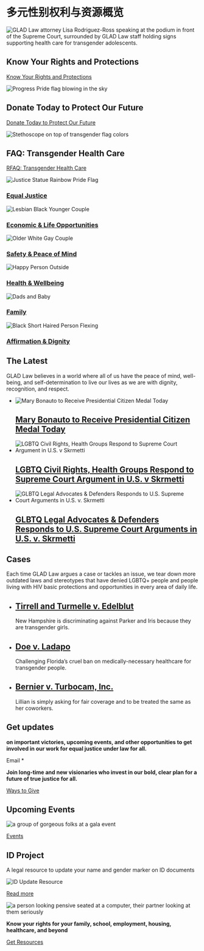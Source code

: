 # 多元性别权利与资源概览

![GLAD Law attorney Lisa Rodriguez-Ross speaking at the podium in front of the Supreme Court, surrounded by GLAD Law staff holding signs supporting health care for transgender adolescents.](https://glad-org-wpom.nyc3.cdn.digitaloceanspaces.com/wp-content/uploads/2024/12/20241204-SCOTUS-Skrmetti-Rally.jpg)

## Know Your Rights and Protections

[Know Your Rights and Protections](https://www.glad.org/lgbtq-protections/?utm_source=web&utm_medium=homepage)

![Progress Pride flag blowing in the sky](https://glad-org-wpom.nyc3.cdn.digitaloceanspaces.com/wp-content/uploads/2024/07/Progress-pride-flag_homepage-feature.png)

## Donate Today to Protect Our Future

[Donate Today to Protect Our Future](https://givebutter.com/donatetoglad?utm_source=website&utm_medium=homepage)

![Stethoscope on top of transgender flag colors](https://glad-org-wpom.nyc3.cdn.digitaloceanspaces.com/wp-content/uploads/2023/07/Transgender-healthcare-medical-feature.png)

## FAQ: Transgender Health Care

[RFAQ: Transgender Health Care](https://www.glad.org/transgender-health-care-questions/?utm_source=web&utm_medium=homepage)

![Justice Statue Rainbow Pride Flag](https://glad-org-wpom.nyc3.cdn.digitaloceanspaces.com/wp-content/uploads/2023/05/JusticeStatueRainbowPrideFlag-1-scaled.jpg)

### [Equal Justice](/our-impact/#equal-justice)

![Lesbian Black Younger Couple](https://glad-org-wpom.nyc3.cdn.digitaloceanspaces.com/wp-content/uploads/2023/05/LesbianBlackYoungerCouple-scaled.jpg)

### [Economic & Life Opportunities](/our-impact/#economic-life-opportunities)

![Older White Gay Couple](https://glad-org-wpom.nyc3.cdn.digitaloceanspaces.com/wp-content/uploads/2023/05/OlderWhiteGayCoupleElder-scaled.jpg)

### [Safety & Peace of Mind](/our-impact/#safety-peace-of-mind)

![Happy Person Outside](https://glad-org-wpom.nyc3.cdn.digitaloceanspaces.com/wp-content/uploads/2023/05/person-happy-outside-e1683226432665.jpg)

### [Health & Wellbeing](/our-impact/#health-wellbeing)

![Dads and Baby](https://glad-org-wpom.nyc3.cdn.digitaloceanspaces.com/wp-content/uploads/2023/05/dads-and-baby-1-scaled.jpg)

### [Family](/our-impact/#family)

![Black Short Haired Person Flexing](https://glad-org-wpom.nyc3.cdn.digitaloceanspaces.com/wp-content/uploads/2023/05/BlackShortHairedPersonFlexing-scaled.jpg)

### [**Affirmation & Dignity**](/our-impact/#affirmation-dignity)

## The Latest

GLAD Law believes in a world where all of us have the peace of mind, well-being, and self-determination to live our lives as we are with dignity, recognition, and respect.

- ![Mary Bonauto to Receive Presidential Citizen Medal Today](https://glad-org-wpom.nyc3.cdn.digitaloceanspaces.com/wp-content/uploads/2024/05/MARally-640x480.jpg)
    
    ## [Mary Bonauto to Receive Presidential Citizen Medal Today](https://www.glad.org/mary-bonauto-to-receive-presidential-citizen-medal-today/)

- ![LGBTQ Civil Rights, Health Groups Respond to Supreme Court Argument in U.S. v Skrmetti](https://glad-org-wpom.nyc3.cdn.digitaloceanspaces.com/wp-content/uploads/2021/02/Homepage-Banner_Trans-Rights-Protest-Sign-640x480.png)
    
    ## [LGBTQ Civil Rights, Health Groups Respond to Supreme Court Argument in U.S. v Skrmetti](https://www.glad.org/lgbtq-civil-rights-health-groups-respond-to-supreme-court-argument-in-u-s-v-skrmetti/)

- ![GLBTQ Legal Advocates & Defenders Responds to U.S. Supreme Court Arguments in U.S. v. Skrmetti](https://glad-org-wpom.nyc3.cdn.digitaloceanspaces.com/wp-content/uploads/2023/04/Protect-Trans-Kids-sign_feature-image-640x480.png)
    
    ## [GLBTQ Legal Advocates & Defenders Responds to U.S. Supreme Court Arguments in U.S. v. Skrmetti](https://www.glad.org/glad-law-on-supreme-court-us-v-skrmetti-arguments/) 

## Cases

Each time GLAD Law argues a case or tackles an issue, we tear down more outdated laws and stereotypes that have denied LGBTQ+ people and people living with HIV basic protections and opportunities in every area of daily life.

- ## [Tirrell and Turmelle v. Edelblut](https://www.glad.org/cases/tirrell-and-turmelle-v-edelblut/)

    New Hampshire is discriminating against Parker and Iris because they are transgender girls.

- ## [Doe v. Ladapo](https://www.glad.org/cases/doe-v-ladapo/)

    Challenging Florida’s cruel ban on medically-necessary healthcare for transgender people.

- ## [Bernier v. Turbocam, Inc.](https://www.glad.org/cases/bernier-v-turbocam-inc/)

    Lillian is simply asking for fair coverage and to be treated the same as her coworkers.

## Get updates

**on important victories, upcoming events, and other opportunities to get involved in our work for equal justice under law for all.**

Email *

**Join long-time and new visionaries who invest in our bold, clear plan for a future of true justice for all.**

[Ways to Give](https://www.glad.org/get-involved/ways-to-give/)

## Upcoming Events

![a group of gorgeous folks at a gala event](https://glad-org-wpom.nyc3.cdn.digitaloceanspaces.com/wp-content/uploads/2023/05/SOJ2023_ShaplaieMaryPollyFriends-1024x731.jpg)

[Events](https://www.glad.org/get-involved/ways-to-give/events/)

## ID Project

A legal resource to update your name and gender marker on ID documents

![ID Update Resource](https://glad-org-wpom.nyc3.cdn.digitaloceanspaces.com/wp-content/uploads/2022/12/license.png)

[Read more](https://www.glad.org/id/)

![a person looking pensive seated at a computer, their partner looking at them seriously](https://glad-org-wpom.nyc3.cdn.digitaloceanspaces.com/wp-content/uploads/2023/05/twopeoplelookingstressedatcomputer-1024x684.jpg)

**Know your rights for your family, school, employment, housing, healthcare, and beyond**

[Get Resources](https://www.glad.org/know-your-rights/#search-issues-states)